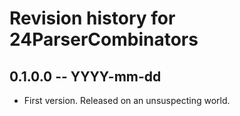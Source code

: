 # Revision history for 24ParserCombinators

## 0.1.0.0 -- YYYY-mm-dd

* First version. Released on an unsuspecting world.
